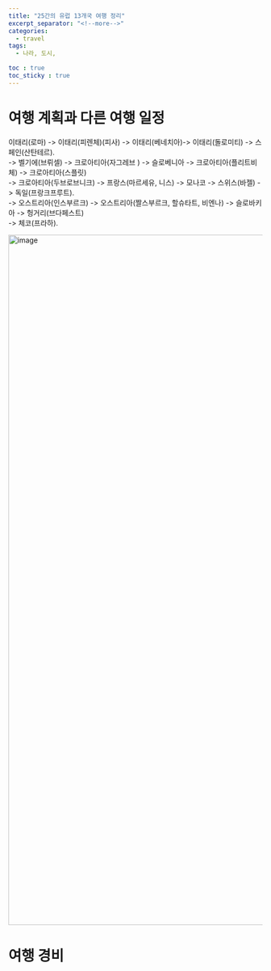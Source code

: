 ```yaml
---
title: "25간의 유럽 13개국 여행 정리"
excerpt_separator: "<!--more-->"
categories:
  - travel
tags:
  - 나라, 도시, 

toc : true
toc_sticky : true
---
```


# 여행 계획과 다른 여행 일정
이태리(로마) -> 이태리(피렌체)(피사) -> 이태리(베네치아)-> 이태리(돌로미티) -> 스페인(산탄테르).  
-> 벨기에(브뤼셀) -> 크로아티아(자그레브 ) -> 슬로베니아 -> 크로아티아(플리트비체) -> 크로아티아(스플릿)     
-> 크로아티아(두브로브니크) -> 프랑스(마르세유, 니스) -> 모나코 -> 스위스(바젤) -> 독일(프랑크프루트).   
-> 오스트리아(인스부르크) -> 오스트리아(짤스부르크, 할슈타트, 비엔나) -> 슬로바키아 -> 헝거리(브다페스트)    
-> 체코(프라하).   

<img width="1366" alt="image" src="https://github.com/user-attachments/assets/7a23dbc5-9127-45e7-826e-569a3cb4a9ef" />


# 여행 경비  

